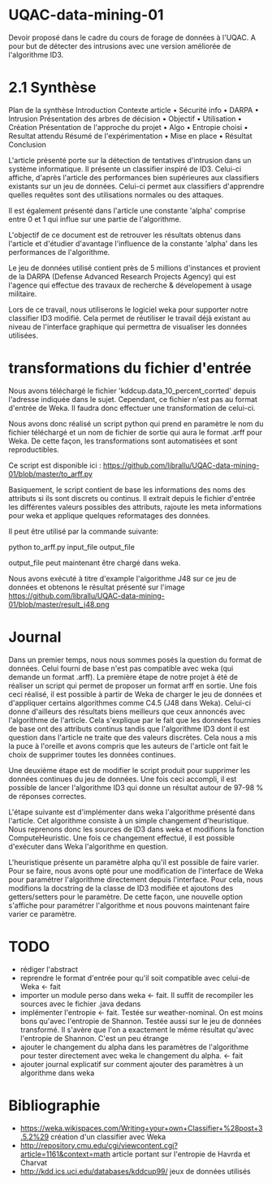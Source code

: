 # UQAC-data-mining-01
Devoir proposé dans le cadre du cours de forage de données à l'UQAC. A pour but de détecter des intrusions avec une version améliorée de l'algorithme ID3.

# 2.1 Synthèse
Plan de la synthèse
Introduction
Contexte article
•	Sécurité info
•	DARPA
•	Intrusion
Présentation des arbres de décision
•	Objectif
•	Utilisation
•	Création
Présentation de l'approche du projet
•	Algo
•	Entropie choisi
•	Resultat attendu
Résumé de l'expérimentation
•	Mise en place
•	Résultat
Conclusion


L'article présenté porte sur la détection de tentatives d'intrusion dans un système informatique. Il présente un classifier inspiré de ID3. Celui-ci affiche, d'après l'article des performances bien supérieures aux classifiers existants sur un jeu de données. Celui-ci permet aux classifiers d'apprendre quelles requêtes sont des utilisations normales ou des attaques. 

Il est également présenté dans l'article une constante 'alpha' comprise entre 0 et 1 qui influe sur une partie de l'algorithme.

L'objectif de ce document est de retrouver les résultats obtenus dans l'article et d'étudier d'avantage l'influence de la constante 'alpha' dans les performances de l'algorithme.

Le jeu de données utilisé contient près de 5 millions d'instances et provient de la DARPA (Defense Advanced Research Projects Agency) qui est l'agence qui effectue des travaux de recherche & dévelopement à usage militaire. 


Lors de ce travail, nous utiliserons le logiciel weka pour supporter notre classifier ID3 modifié. Cela permet de réutiliser le travail déjà existant au niveau de l'interface graphique qui permettra de visualiser les données utilisées.


# transformations du fichier d'entrée

Nous avons téléchargé le fichier 'kddcup.data_10_percent_corrted' depuis l'adresse indiquée dans le sujet. Cependant, ce
fichier n'est pas au format d'entrée de Weka. Il faudra donc effectuer une transformation de celui-ci.

Nous avons donc réalisé un script python qui prend en paramètre le nom du fichier téléchargé et un nom de fichier de sortie qui aura le format .arff pour Weka. De cette façon, les transformations sont automatisées et sont reproductibles.

Ce script est disponible ici : https://github.com/librallu/UQAC-data-mining-01/blob/master/to_arff.py

Basiquement, le script contient de base les informations des noms des attributs si ils sont discrets ou continus.
Il extrait depuis le fichier d'entrée les différentes valeurs possibles des attributs, rajoute les meta informations
pour weka et applique quelques reformatages des données.


Il peut être utilisé par la commande suivante: 

  python to_arff.py input_file output_file

output_file peut maintenant être chargé dans weka.

Nous avons exécuté à titre d'example l'algorithme J48 sur ce jeu de données et obtenons le résultat présenté sur l'image https://github.com/librallu/UQAC-data-mining-01/blob/master/result_j48.png

# Journal

Dans un premier temps, nous nous sommes posés la question du format de données. Celui fourni de base n'est pas compatible avec weka (qui demande un format .arff). La première étape de notre projet à été de réaliser un script
qui permet de proposer un format arff en sortie. Une fois ceci réalisé, il est possible à partir de Weka de charger
le jeu de données et d'appliquer certains algorithmes comme C4.5 (J48 dans Weka). Celui-ci donne d'ailleurs des résultats biens meilleurs que ceux annoncés avec l'algorithme de l'article. Cela s'explique par le fait que les données fournies de base ont des attributs continus tandis que l'algorithme ID3 dont il est question dans l'article ne traite
que des valeurs discrètes. Cela nous a mis la puce à l'oreille et avons compris que les auteurs de l'article ont fait le choix de supprimer toutes les données continues.

Une deuxième étape est de modifier le script produit pour supprimer les données continues du jeu de données.
Une fois ceci accompli, il est possible de lancer l'algorithme ID3 qui donne un résultat autour de 97-98 % de
réponses correctes.

L'étape suivante est d'implémenter dans weka l'algorithme présenté dans l'article. Cet algorithme consiste à un simple
changement d'heuristique. Nous reprenons donc les sources de ID3 dans weka et modifions la fonction ComputeHeuristic.
Une fois ce changement effectué, il est possible d'exécuter dans Weka l'algorithme en question.

L'heuristique présente un paramètre alpha qu'il est possible de faire varier. Pour se faire, nous avons opté pour
une modification de l'interface de Weka pour paramétrer l'algorithme directement depuis l'interface. Pour cela, nous
modifions la docstring de la classe de ID3 modifiée et ajoutons des getters/setters pour le paramètre. De cette façon,
une nouvelle option s'affiche pour paramétrer l'algorithme et nous pouvons maintenant faire varier ce paramètre.

# TODO

- rédiger l'abstract
- reprendre le format d'entrée pour qu'il soit compatible avec celui-de Weka <- fait
- importer un module perso dans weka <- fait. Il suffit de recompiler les sources avec le fichier .java dedans
- implémenter l'entropie <- fait. Testée sur weather-nominal. On est moins bons qu'avec l'entropie de Shannon.
  Testée aussi sur le jeu de données transformé. Il s'avère que l'on a exactement le même résultat qu'avec l'entropie
  de Shannon. C'est un peu étrange
- ajouter le changement du alpha dans les paramètres de l'algorithme pour tester directement avec weka le changement du
  alpha. <- fait
- ajouter journal explicatif sur comment ajouter des paramètres à un algorithme dans weka

# Bibliographie

- https://weka.wikispaces.com/Writing+your+own+Classifier+%28post+3.5.2%29
  création d'un classifier avec Weka
- http://repository.cmu.edu/cgi/viewcontent.cgi?article=1161&context=math
  article portant sur l'entropie de Havrda et Charvat
- http://kdd.ics.uci.edu/databases/kddcup99/
  jeux de données utilisés
